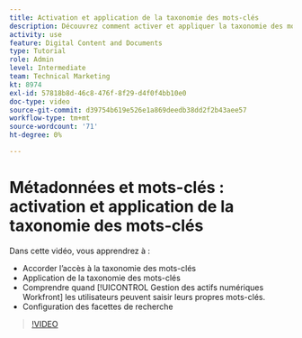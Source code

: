 ```yaml
---
title: Activation et application de la taxonomie des mots-clés
description: Découvrez comment activer et appliquer la taxonomie des mots-clés, lorsque les utilisateurs peuvent saisir leurs propres mots-clés et configurer les facettes de recherche dans [!UICONTROL Gestion des actifs numériques Workfront].
activity: use
feature: Digital Content and Documents
type: Tutorial
role: Admin
level: Intermediate
team: Technical Marketing
kt: 8974
exl-id: 57818b8d-46c8-476f-8f29-d4f0f4bb10e0
doc-type: video
source-git-commit: d39754b619e526e1a869deedb38dd2f2b43aee57
workflow-type: tm+mt
source-wordcount: '71'
ht-degree: 0%

---
```


# Métadonnées et mots-clés : activation et application de la taxonomie des mots-clés

Dans cette vidéo, vous apprendrez à :

* Accorder l’accès à la taxonomie des mots-clés
* Application de la taxonomie des mots-clés
* Comprendre quand [!UICONTROL Gestion des actifs numériques Workfront] les utilisateurs peuvent saisir leurs propres mots-clés.
* Configuration des facettes de recherche

>[!VIDEO](https://video.tv.adobe.com/v/335237/?quality=12)
